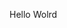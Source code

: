 Hello Wolrd








































































































































































































































































































































































































































































































































































































































































































































































































































































































































































































































































































































































































































































































































































































































































































































































































































































































































































































































































































































































































































































































































































































































































































































































































































































































































































































































































































































































































































































































































































































































































































































































































































































































































































